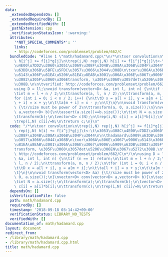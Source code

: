 ```yaml
---
data:
  _extendedDependsOn: []
  _extendedRequiredBy: []
  _extendedVerifiedWith: []
  _pathExtension: cpp
  _verificationStatusIcon: ':warning:'
  attributes:
    '*NOT_SPECIAL_COMMENTS*': ''
    links:
    - http://codeforces.com/problemset/problem/662/C
  bundledCode: "#line 1 \"math/hadamard.cpp\"\n/*\n\txor convolution\n\trep(i,N) rep(j,N)\
    \ h[i^j] += f[i]*g[j]\n\trep(i,N) rep(j,N) h[i] += f[i^j]*g[j]\t<-\t\u3053\u308C\
    \u4E00\u7DD2\u3060\u3051\u3069\u308F\u304B\u308A\u306B\u304F\u3044\n\n\thadamard\u5909\
    \u63DB\u306B\u5BFE\u5FDC\u3057\u3066\u3044\u308B\n\txor\u306A\u306E\u3067\u9006\
    \u5143\u306F\u81EA\u5206\u81EA\u8EAB\u3001\u306A\u306E\u3067\u9006\u5909\u63DB\
    \u3082\u305F\u3060\u306Etransform, \u305F\u3060\u3057det\u5206\u306EN\u3067\u5272\
    \u308B.\n\n\tverified: http://codeforces.com/problemset/problem/662/C\n*/\n\n\
    using D = ll;\nvoid transform(vector<D> &a, int l, int n) {\n\tif (n == 1) return;\n\
    \tint m = l + n / 2;\n\ttransform(a, l, n / 2);\n\ttransform(a, m, n / 2);\n\t\
    for (int i = 0; i < n / 2; i++) {\n\t\tD x = a[l + i], y = a[m + i];\n\t\ta[l\
    \ + i] = x + y;\n\t\ta[m + i] = x - y;\n\t}\n}\n\nvoid transform(vector<D> &a)\
    \ {\t//size must be power of 2\n\ttransform(a, 0, a.size());\n}\nvector<D> conv(vector<D>\
    \ a,vector<D> b){\n\tassert(a.size()==b.size());\n\tint N = a.size();\n\ttransform(a);\n\
    \ttransform(b);\n\tvector<D> c(N);\n\trep(i,N) c[i] = a[i]*b[i];\n\ttransform(c);\n\
    \trep(i,N) c[i]/=N;\n\treturn c;\n}\n"
  code: "/*\n\txor convolution\n\trep(i,N) rep(j,N) h[i^j] += f[i]*g[j]\n\trep(i,N)\
    \ rep(j,N) h[i] += f[i^j]*g[j]\t<-\t\u3053\u308C\u4E00\u7DD2\u3060\u3051\u3069\
    \u308F\u304B\u308A\u306B\u304F\u3044\n\n\thadamard\u5909\u63DB\u306B\u5BFE\u5FDC\
    \u3057\u3066\u3044\u308B\n\txor\u306A\u306E\u3067\u9006\u5143\u306F\u81EA\u5206\
    \u81EA\u8EAB\u3001\u306A\u306E\u3067\u9006\u5909\u63DB\u3082\u305F\u3060\u306E\
    transform, \u305F\u3060\u3057det\u5206\u306EN\u3067\u5272\u308B.\n\n\tverified:\
    \ http://codeforces.com/problemset/problem/662/C\n*/\n\nusing D = ll;\nvoid transform(vector<D>\
    \ &a, int l, int n) {\n\tif (n == 1) return;\n\tint m = l + n / 2;\n\ttransform(a,\
    \ l, n / 2);\n\ttransform(a, m, n / 2);\n\tfor (int i = 0; i < n / 2; i++) {\n\
    \t\tD x = a[l + i], y = a[m + i];\n\t\ta[l + i] = x + y;\n\t\ta[m + i] = x - y;\n\
    \t}\n}\n\nvoid transform(vector<D> &a) {\t//size must be power of 2\n\ttransform(a,\
    \ 0, a.size());\n}\nvector<D> conv(vector<D> a,vector<D> b){\n\tassert(a.size()==b.size());\n\
    \tint N = a.size();\n\ttransform(a);\n\ttransform(b);\n\tvector<D> c(N);\n\trep(i,N)\
    \ c[i] = a[i]*b[i];\n\ttransform(c);\n\trep(i,N) c[i]/=N;\n\treturn c;\n}\n"
  dependsOn: []
  isVerificationFile: false
  path: math/hadamard.cpp
  requiredBy: []
  timestamp: '2018-09-18 03:14:42+09:00'
  verificationStatus: LIBRARY_NO_TESTS
  verifiedWith: []
documentation_of: math/hadamard.cpp
layout: document
redirect_from:
- /library/math/hadamard.cpp
- /library/math/hadamard.cpp.html
title: math/hadamard.cpp
---
```

